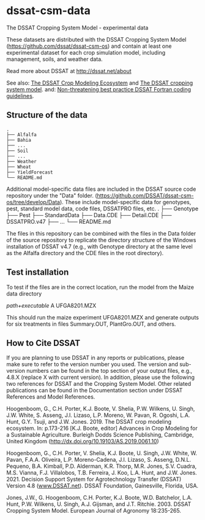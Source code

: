 # dssat-csm-data
The DSSAT Cropping System Model - experimental data

These datasets are distributed with the DSSAT Cropping System Model 
(https://github.com/dssat/dssat-csm-os) and contain at least one 
experimental dataset for each crop simulation model, including management,
soils, and weather data.

Read more about DSSAT at http://dssat.net/about

See also: [The DSSAT Crop Modeling Ecosystem](https://dssat.net/wp-content/uploads/2020/03/The-DSSAT-Crop-Modeling-Ecosystem.pdf) and
[The DSSAT cropping system model](https://dssat.net/jones_2003_the_dssat_cropping_system_model).
and: [Non-threatening best practice DSSAT Fortran coding guidelines](https://dssat.net/non-threatening-best-practice-dssat-fortran-coding-guidelines). 


## Structure of the data ##
    .
    ├── Alfalfa
    ├── Bahia
    ├── ...
    ├── Soil
    ├── ...
    ├── Weather
    ├── Wheat
    ├── YieldForecast
    └── README.md

Additional model-specific data files are included in the DSSAT source code repository under the "Data" folder. 
(https://github.com/DSSAT/dssat-csm-os/tree/develop/Data). These include model-specific data for genotypes, pest, 
standard model data, code files, DSSATPRO files, etc. 
    .
    ├── Genotype
    ├── Pest
    ├── StandardData
    ├── Data.CDE
    ├── Detail.CDE
    ├── DSSATPRO.v47
    ├── ...
    └── README.md
 
The files in this repository can be combined with the files in the Data folder of the source repository to 
replicate the directory structure of the Windows installation of DSSAT v4.7 (e.g., with Genotype directory at the
same level as the Alfalfa directory and the CDE files in the root directory).

## Test installation ##

To test if the files are in the correct location, run the model from the Maize data directory

  *path+executable* A UFGA8201.MZX
  
This should run the maize experiment UFGA8201.MZX and generate outputs for six treatments in files Summary.OUT, PlantGro.OUT, and others.


## How to Cite DSSAT ##

If you are planning to use DSSAT in any reports or publications, please make sure to refer to the version number you used.
The version and sub-version numbers can be found in the top section of your output files, e.g., 4.8.X (replace X with current version).
In addition, please use the following two references for DSSAT and the Cropping System Model. Other related publications can be found
in the Documentation section under DSSAT References and Model References.

Hoogenboom, G., C.H. Porter, K.J. Boote, V. Shelia, P.W. Wilkens, U. Singh, J.W. White, S. Asseng, J.I. Lizaso, L.P. Moreno, W. Pavan, R. Ogoshi, L.A. Hunt, G.Y. Tsuji, and J.W. Jones. 2019. The DSSAT crop modeling ecosystem. In: p.173-216 [K.J. Boote, editor] Advances in Crop Modeling for a Sustainable Agriculture. Burleigh Dodds Science Publishing, Cambridge, United Kingdom (http://dx.doi.org/10.19103/AS.2019.0061.10)

Hoogenboom, G., C.H. Porter, V. Shelia, K.J. Boote, U. Singh, J.W. White, W. Pavan, F.A.A. Oliveira, L.P. Moreno-Cadena, J.I. Lizaso, S. Asseng, D.N.L. Pequeno, B.A. Kimball, P.D. Alderman, K.R. Thorp, M.R. Jones, S.V. Cuadra, M.S. Vianna, F.J. Villalobos, T.B. Ferreira,  J. Koo, L.A. Hunt, and J.W. Jones. 2021. Decision Support System for Agrotechnology Transfer (DSSAT) Version 4.8 (www.DSSAT.net). DSSAT Foundation, Gainesville, Florida, USA.

Jones, J.W., G. Hoogenboom, C.H. Porter, K.J. Boote, W.D. Batchelor, L.A. Hunt,  P.W. Wilkens, U. Singh, A.J. Gijsman, and J.T. Ritchie. 2003. DSSAT Cropping System Model. European Journal of Agronomy 18:235-265.

